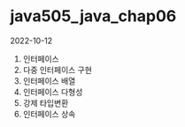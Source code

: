 # java505_java_chap06

2022-10-12
1. 인터페이스
2. 다중 인터페이스 구현
3. 인터페이스 배열
4. 인터페이스 다형성
5. 강제 타입변환
6. 인터페이스 상속